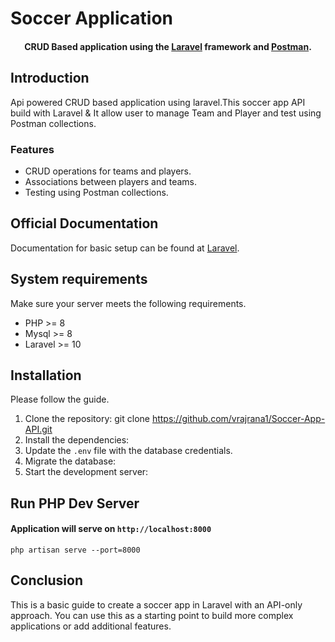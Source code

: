 # Soccer Application  
<h4 align="center">CRUD Based application using the  <a href="https://laravel.com" target="_blank">Laravel</a> framework and <a href="https://www.postman.com/" target="_blank">Postman</a>.</h4>

## Introduction

Api powered CRUD based application using laravel.This soccer app API build with Laravel & It allow user to manage Team and Player and test using Postman collections.


### Features

- CRUD operations for teams and players.
- Associations between players and teams.
- Testing using Postman collections.


## Official Documentation

Documentation for basic setup can be found at [Laravel]([https://laravel.com/docs/5.5/](https://laravel.com/docs/10.x/readme)).


## System requirements

Make sure your server meets the following requirements.

- PHP >= 8
- Mysql >= 8
- Laravel >= 10

## Installation

Please follow the guide.
1. Clone the repository:
    git clone https://github.com/vrajrana1/Soccer-App-API.git
2. Install the dependencies:
3. Update the `.env` file with the database credentials.
4. Migrate the database:
5. Start the development server:


## Run PHP Dev Server
#### Application will serve on `http://localhost:8000`

```
php artisan serve --port=8000
```


## Conclusion

This is a basic guide to create a soccer app in Laravel with an API-only approach. You can use this as a starting point to build more complex applications or add additional features.
